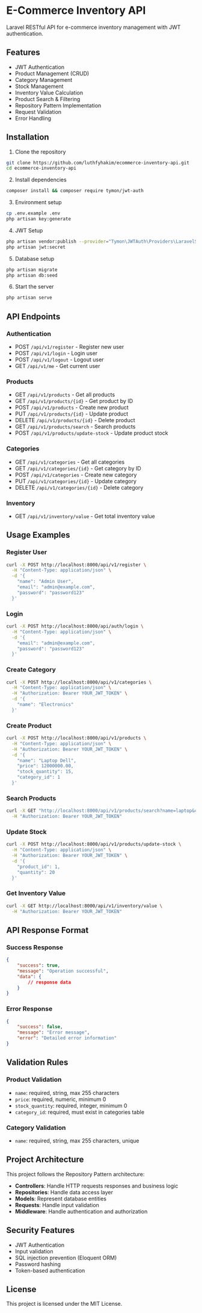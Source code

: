 # E-Commerce Inventory API

Laravel RESTful API for e-commerce inventory management with JWT authentication.

## Features

-   JWT Authentication
-   Product Management (CRUD)
-   Category Management
-   Stock Management
-   Inventory Value Calculation
-   Product Search & Filtering
-   Repository Pattern Implementation
-   Request Validation
-   Error Handling

## Installation

1. Clone the repository

```bash
git clone https://github.com/luthfyhakim/ecommerce-inventory-api.git
cd ecommerce-inventory-api
```

2. Install dependencies

```bash
composer install && composer require tymon/jwt-auth
```

3. Environment setup

```bash
cp .env.example .env
php artisan key:generate
```

4. JWT Setup

```bash
php artisan vendor:publish --provider="Tymon\JWTAuth\Providers\LaravelServiceProvider"
php artisan jwt:secret
```

5. Database setup

```bash
php artisan migrate
php artisan db:seed
```

6. Start the server

```bash
php artisan serve
```

## API Endpoints

### Authentication

-   POST `/api/v1/register` - Register new user
-   POST `/api/v1/login` - Login user
-   POST `/api/v1/logout` - Logout user
-   GET `/api/v1/me` - Get current user

### Products

-   GET `/api/v1/products` - Get all products
-   GET `/api/v1/products/{id}` - Get product by ID
-   POST `/api/v1/products` - Create new product
-   PUT `/api/v1/products/{id}` - Update product
-   DELETE `/api/v1/products/{id}` - Delete product
-   GET `/api/v1/products/search` - Search products
-   POST `/api/v1/products/update-stock` - Update product stock

### Categories

-   GET `/api/v1/categories` - Get all categories
-   GET `/api/v1/categories/{id}` - Get category by ID
-   POST `/api/v1/categories` - Create new category
-   PUT `/api/v1/categories/{id}` - Update category
-   DELETE `/api/v1/categories/{id}` - Delete category

### Inventory

-   GET `/api/v1/inventory/value` - Get total inventory value

## Usage Examples

### Register User

```bash
curl -X POST http://localhost:8000/api/v1/register \
  -H "Content-Type: application/json" \
  -d '{
    "name": "Admin User",
    "email": "admin@example.com",
    "password": "password123"
  }'
```

### Login

```bash
curl -X POST http://localhost:8000/api/auth/login \
  -H "Content-Type: application/json" \
  -d '{
    "email": "admin@example.com",
    "password": "password123"
  }'
```

### Create Category

```bash
curl -X POST http://localhost:8000/api/v1/categories \
  -H "Content-Type: application/json" \
  -H "Authorization: Bearer YOUR_JWT_TOKEN" \
  -d '{
    "name": "Electronics"
  }'
```

### Create Product

```bash
curl -X POST http://localhost:8000/api/v1/products \
  -H "Content-Type: application/json" \
  -H "Authorization: Bearer YOUR_JWT_TOKEN" \
  -d '{
    "name": "Laptop Dell",
    "price": 12000000.00,
    "stock_quantity": 15,
    "category_id": 1
  }'
```

### Search Products

```bash
curl -X GET "http://localhost:8000/api/v1/products/search?name=laptop&category_id=1" \
  -H "Authorization: Bearer YOUR_JWT_TOKEN"
```

### Update Stock

```bash
curl -X POST http://localhost:8000/api/v1/products/update-stock \
  -H "Content-Type: application/json" \
  -H "Authorization: Bearer YOUR_JWT_TOKEN" \
  -d '{
    "product_id": 1,
    "quantity": 20
  }'
```

### Get Inventory Value

```bash
curl -X GET http://localhost:8000/api/v1/inventory/value \
  -H "Authorization: Bearer YOUR_JWT_TOKEN"
```

## API Response Format

### Success Response

```json
{
    "success": true,
    "message": "Operation successful",
    "data": {
        // response data
    }
}
```

### Error Response

```json
{
    "success": false,
    "message": "Error message",
    "error": "Detailed error information"
}
```

## Validation Rules

### Product Validation

-   `name`: required, string, max 255 characters
-   `price`: required, numeric, minimum 0
-   `stock_quantity`: required, integer, minimum 0
-   `category_id`: required, must exist in categories table

### Category Validation

-   `name`: required, string, max 255 characters, unique

## Project Architecture

This project follows the Repository Pattern architecture:

-   **Controllers**: Handle HTTP requests responses and business logic
-   **Repositories**: Handle data access layer
-   **Models**: Represent database entities
-   **Requests**: Handle input validation
-   **Middleware**: Handle authentication and authorization

## Security Features

-   JWT Authentication
-   Input validation
-   SQL injection prevention (Eloquent ORM)
-   Password hashing
-   Token-based authentication

## License

This project is licensed under the MIT License.
